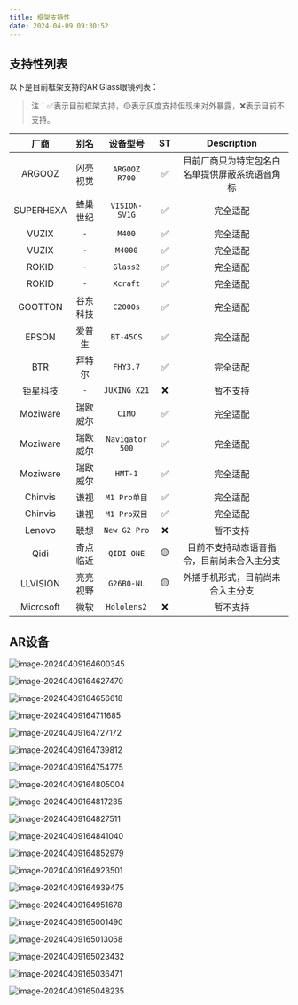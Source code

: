 ```yaml
---
title: 框架支持性
date: 2024-04-09 09:30:52
---
```


## 支持性列表

以下是目前框架支持的AR Glass眼镜列表：

> 注：✅表示目前框架支持，🟡表示灰度支持但现未对外暴露，❌表示目前不支持。

|    厂商     |  别名  |      设备型号       | ST |       Description       |
|:---------:|:----:|:---------------:|:--:|:-----------------------:|
|  ARGOOZ   | 闪亮视觉 |  `ARGOOZ R700`  | ✅  | 目前厂商只为特定包名白名单提供屏蔽系统语音角标 |
| SUPERHEXA | 蜂巢世纪 |  `VISION-SV1G`  | ✅  |          完全适配           |
|   VUZIX   | `-`  |     `M400`      | ✅  |          完全适配           |
|   VUZIX   | `-`  |     `M4000`     | ✅  |          完全适配           |
|   ROKID   | `-`  |    `Glass2`     | ✅  |          完全适配           |
|   ROKID   | `-`  |    `Xcraft`     | ✅  |          完全适配           |
|  GOOTTON  | 谷东科技 |    `C2000s`     | ✅  |          完全适配           |
|   EPSON   | 爱普生  |    `BT-45CS`    | ✅  |          完全适配           |
|    BTR    | 拜特尔  |    `FHY3.7`     | ✅  |          完全适配           |
|   钜星科技    | `-`  |  `JUXING X21`   | ❌  |          暂不支持           |
| Moziware  | 瑞欧威尔 |     `CIMO`      | ✅  |          完全适配           |
| Moziware  | 瑞欧威尔 | `Navigator 500` | ✅  |          完全适配           |
| Moziware  | 瑞欧威尔 |     `HMT-1`     | ✅  |          完全适配           |
|  Chinvis  |  谦视  |   `M1 Pro单目`    | ✅  |          完全适配           |
|  Chinvis  |  谦视  |   `M1 Pro双目`    | ✅  |          完全适配           |
|  Lenovo   |  联想  |  `New G2 Pro`   | ❌  |          暂不支持           |
|   Qidi    | 奇点临近 |   `QIDI ONE`    | 🟡 |  目前不支持动态语音指令，目前尚未合入主分支  |
| LLVISION  | 亮亮视野 |   `G26B0-NL`    | 🟡 |    外插手机形式，目前尚未合入主分支     |
| Microsoft |  微软  |   `Hololens2`   | ❌  |          暂不支持           |

## **AR设备**

![image-20240409164600345](./supportive.assets/image-20240409164600345.png)

![image-20240409164627470](./supportive.assets/image-20240409164627470.png)

![image-20240409164656618](./supportive.assets/image-20240409164656618.png)

![image-20240409164711685](./supportive.assets/image-20240409164711685.png)

![image-20240409164727172](./supportive.assets/image-20240409164727172.png)

![image-20240409164739812](./supportive.assets/image-20240409164739812.png)

![image-20240409164754775](./supportive.assets/image-20240409164754775.png)

![image-20240409164805004](./supportive.assets/image-20240409164805004.png)

![image-20240409164817235](./supportive.assets/image-20240409164817235.png)

![image-20240409164827511](./supportive.assets/image-20240409164827511.png)

![image-20240409164841040](./supportive.assets/image-20240409164841040.png)

![image-20240409164852979](./supportive.assets/image-20240409164852979.png)

![image-20240409164923501](./supportive.assets/image-20240409164923501.png)

![image-20240409164939475](./supportive.assets/image-20240409164939475.png)

![image-20240409164951678](./supportive.assets/image-20240409164951678.png)

![image-20240409165001490](./supportive.assets/image-20240409165001490.png)

![image-20240409165013068](./supportive.assets/image-20240409165013068.png)

![image-20240409165023432](./supportive.assets/image-20240409165023432.png)

![image-20240409165036471](./supportive.assets/image-20240409165036471.png)

![image-20240409165048235](./supportive.assets/image-20240409165048235.png)